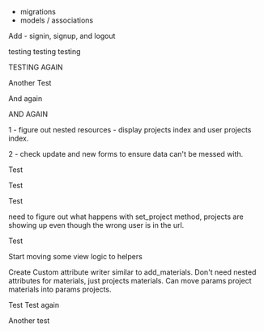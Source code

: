 - migrations 
- models / associations 

Add - signin, signup, and logout 

testing testing testing

TESTING AGAIN

Another Test

And again

AND AGAIN


1 - figure out nested resources - display projects index and user projects index.

2 - check update and new forms to ensure data can't be messed with. 

Test

Test

Test


need to figure out what happens with set_project method, projects are showing up even though the wrong user is in the url. 

Test

Start moving some view logic to helpers

Create Custom attribute writer similar to add_materials. Don't need nested attributes for materials, just projects materials. Can move params project materials into params projects.

Test
Test again

Another test